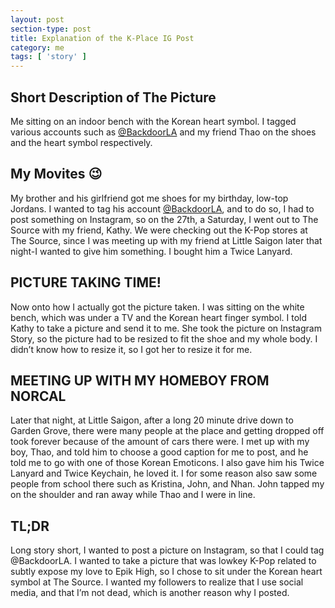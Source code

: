 ```yaml
---
layout: post
section-type: post
title: Explanation of the K-Place IG Post
category: me
tags: [ 'story' ]
---
```


## Short Description of The Picture

Me sitting on an indoor bench with the Korean heart symbol. I tagged various accounts such as [@BackdoorLA](https://www.instagram.com/backdoorla/?hl=en) and my friend Thao on the shoes and the heart symbol respectively.

## My Movites :wink:

My brother and his girlfriend got me shoes for my birthday, low-top Jordans. I wanted to tag his account [@BackdoorLA](https://www.instagram.com/backdoorla/?hl=en), and to do so, I had to post something on Instagram, so on the 27th, a Saturday, I went out to The Source with my friend, Kathy. We were checking out the K-Pop stores at The Source, since I was meeting up with my friend at Little Saigon later that night-I wanted to give him something. I bought him a Twice Lanyard. 

## PICTURE TAKING TIME!

Now onto how I actually got the picture taken. I was sitting on the white bench, which was under a TV and the Korean heart finger symbol. I told Kathy to take a picture and send it to me. She took the picture on Instagram Story, so the picture had to be resized to fit the shoe and my whole body. I didn’t know how to resize it, so I got her to resize it for me.

## MEETING UP WITH MY HOMEBOY FROM NORCAL

Later that night, at Little Saigon, after a long 20 minute drive down to Garden Grove, there were many people at the place and getting dropped off took forever because of the amount of cars there were. I met up with my boy, Thao, and told him to choose a good caption for me to post, and he told me to go with one of those Korean Emoticons. I also gave him his Twice Lanyard and Twice Keychain, he loved it. I for some reason also saw some people from school there such as Kristina, John, and Nhan. John tapped my on the shoulder and ran away while Thao and I were in line.

## TL;DR

Long story short, I wanted to post a picture on Instagram, so that I could tag @BackdoorLA. I wanted to take a picture that was lowkey K-Pop related to subtly expose my love to Epik High, so I chose to sit under the Korean heart symbol at The Source. I wanted my followers to realize that I use social media, and that I’m not dead, which is another reason why I posted. 
